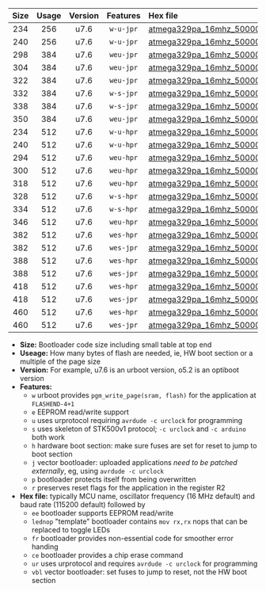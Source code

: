 |Size|Usage|Version|Features|Hex file|
|:-:|:-:|:-:|:-:|:--|
|234|256|u7.6|`w-u-jpr`|[atmega329pa_16mhz_500000bps_ur_vbl.hex](https://raw.githubusercontent.com/stefanrueger/urboot/main/atmega329pa_16mhz_500000bps_ur_vbl.hex)|
|240|256|u7.6|`w-u-jpr`|[atmega329pa_16mhz_500000bps_lednop_ur_vbl.hex](https://raw.githubusercontent.com/stefanrueger/urboot/main/atmega329pa_16mhz_500000bps_lednop_ur_vbl.hex)|
|298|384|u7.6|`weu-jpr`|[atmega329pa_16mhz_500000bps_ee_ur_vbl.hex](https://raw.githubusercontent.com/stefanrueger/urboot/main/atmega329pa_16mhz_500000bps_ee_ur_vbl.hex)|
|304|384|u7.6|`weu-jpr`|[atmega329pa_16mhz_500000bps_ee_lednop_ur_vbl.hex](https://raw.githubusercontent.com/stefanrueger/urboot/main/atmega329pa_16mhz_500000bps_ee_lednop_ur_vbl.hex)|
|322|384|u7.6|`weu-jpr`|[atmega329pa_16mhz_500000bps_ee_lednop_fr_ur_vbl.hex](https://raw.githubusercontent.com/stefanrueger/urboot/main/atmega329pa_16mhz_500000bps_ee_lednop_fr_ur_vbl.hex)|
|332|384|u7.6|`w-s-jpr`|[atmega329pa_16mhz_500000bps_vbl.hex](https://raw.githubusercontent.com/stefanrueger/urboot/main/atmega329pa_16mhz_500000bps_vbl.hex)|
|338|384|u7.6|`w-s-jpr`|[atmega329pa_16mhz_500000bps_lednop_vbl.hex](https://raw.githubusercontent.com/stefanrueger/urboot/main/atmega329pa_16mhz_500000bps_lednop_vbl.hex)|
|350|384|u7.6|`weu-jpr`|[atmega329pa_16mhz_500000bps_ee_lednop_fr_ce_ur_vbl.hex](https://raw.githubusercontent.com/stefanrueger/urboot/main/atmega329pa_16mhz_500000bps_ee_lednop_fr_ce_ur_vbl.hex)|
|234|512|u7.6|`w-u-hpr`|[atmega329pa_16mhz_500000bps_ur.hex](https://raw.githubusercontent.com/stefanrueger/urboot/main/atmega329pa_16mhz_500000bps_ur.hex)|
|240|512|u7.6|`w-u-hpr`|[atmega329pa_16mhz_500000bps_lednop_ur.hex](https://raw.githubusercontent.com/stefanrueger/urboot/main/atmega329pa_16mhz_500000bps_lednop_ur.hex)|
|294|512|u7.6|`weu-hpr`|[atmega329pa_16mhz_500000bps_ee_ur.hex](https://raw.githubusercontent.com/stefanrueger/urboot/main/atmega329pa_16mhz_500000bps_ee_ur.hex)|
|300|512|u7.6|`weu-hpr`|[atmega329pa_16mhz_500000bps_ee_lednop_ur.hex](https://raw.githubusercontent.com/stefanrueger/urboot/main/atmega329pa_16mhz_500000bps_ee_lednop_ur.hex)|
|318|512|u7.6|`weu-hpr`|[atmega329pa_16mhz_500000bps_ee_lednop_fr_ur.hex](https://raw.githubusercontent.com/stefanrueger/urboot/main/atmega329pa_16mhz_500000bps_ee_lednop_fr_ur.hex)|
|328|512|u7.6|`w-s-hpr`|[atmega329pa_16mhz_500000bps.hex](https://raw.githubusercontent.com/stefanrueger/urboot/main/atmega329pa_16mhz_500000bps.hex)|
|334|512|u7.6|`w-s-hpr`|[atmega329pa_16mhz_500000bps_lednop.hex](https://raw.githubusercontent.com/stefanrueger/urboot/main/atmega329pa_16mhz_500000bps_lednop.hex)|
|346|512|u7.6|`weu-hpr`|[atmega329pa_16mhz_500000bps_ee_lednop_fr_ce_ur.hex](https://raw.githubusercontent.com/stefanrueger/urboot/main/atmega329pa_16mhz_500000bps_ee_lednop_fr_ce_ur.hex)|
|382|512|u7.6|`wes-hpr`|[atmega329pa_16mhz_500000bps_ee.hex](https://raw.githubusercontent.com/stefanrueger/urboot/main/atmega329pa_16mhz_500000bps_ee.hex)|
|382|512|u7.6|`wes-jpr`|[atmega329pa_16mhz_500000bps_ee_vbl.hex](https://raw.githubusercontent.com/stefanrueger/urboot/main/atmega329pa_16mhz_500000bps_ee_vbl.hex)|
|388|512|u7.6|`wes-hpr`|[atmega329pa_16mhz_500000bps_ee_lednop.hex](https://raw.githubusercontent.com/stefanrueger/urboot/main/atmega329pa_16mhz_500000bps_ee_lednop.hex)|
|388|512|u7.6|`wes-jpr`|[atmega329pa_16mhz_500000bps_ee_lednop_vbl.hex](https://raw.githubusercontent.com/stefanrueger/urboot/main/atmega329pa_16mhz_500000bps_ee_lednop_vbl.hex)|
|418|512|u7.6|`wes-hpr`|[atmega329pa_16mhz_500000bps_ee_lednop_fr.hex](https://raw.githubusercontent.com/stefanrueger/urboot/main/atmega329pa_16mhz_500000bps_ee_lednop_fr.hex)|
|418|512|u7.6|`wes-jpr`|[atmega329pa_16mhz_500000bps_ee_lednop_fr_vbl.hex](https://raw.githubusercontent.com/stefanrueger/urboot/main/atmega329pa_16mhz_500000bps_ee_lednop_fr_vbl.hex)|
|460|512|u7.6|`wes-hpr`|[atmega329pa_16mhz_500000bps_ee_lednop_fr_ce.hex](https://raw.githubusercontent.com/stefanrueger/urboot/main/atmega329pa_16mhz_500000bps_ee_lednop_fr_ce.hex)|
|460|512|u7.6|`wes-jpr`|[atmega329pa_16mhz_500000bps_ee_lednop_fr_ce_vbl.hex](https://raw.githubusercontent.com/stefanrueger/urboot/main/atmega329pa_16mhz_500000bps_ee_lednop_fr_ce_vbl.hex)|

- **Size:** Bootloader code size including small table at top end
- **Useage:** How many bytes of flash are needed, ie, HW boot section or a multiple of the page size
- **Version:** For example, u7.6 is an urboot version, o5.2 is an optiboot version
- **Features:**
  + `w` urboot provides `pgm_write_page(sram, flash)` for the application at `FLASHEND-4+1`
  + `e` EEPROM read/write support
  + `u` uses urprotocol requiring `avrdude -c urclock` for programming
  + `s` uses skeleton of STK500v1 protocol; `-c urclock` and `-c arduino` both work
  + `h` hardware boot section: make sure fuses are set for reset to jump to boot section
  + `j` vector bootloader: uploaded applications *need to be patched externally*, eg, using `avrdude -c urclock`
  + `p` bootloader protects itself from being overwritten
  + `r` preserves reset flags for the application in the register R2
- **Hex file:** typically MCU name, oscillator frequency (16 MHz default) and baud rate (115200 default) followed by
  + `ee` bootloader supports EEPROM read/write
  + `lednop` "template" bootloader contains `mov rx,rx` nops that can be replaced to toggle LEDs
  + `fr` bootloader provides non-essential code for smoother error handing
  + `ce` bootloader provides a chip erase command
  + `ur` uses urprotocol and requires `avrdude -c urclock` for programming
  + `vbl` vector bootloader: set fuses to jump to reset, not the HW boot section
